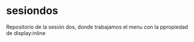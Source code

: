 # sesiondos

Repositorio de la sesión dos, donde trabajamos el menu con la ppropiedad de display:inline